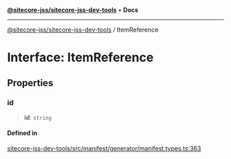 [**@sitecore-jss/sitecore-jss-dev-tools**](../README.md) • **Docs**

***

[@sitecore-jss/sitecore-jss-dev-tools](../README.md) / ItemReference

# Interface: ItemReference

## Properties

### id

> **id**: `string`

#### Defined in

[sitecore-jss-dev-tools/src/manifest/generator/manifest.types.ts:363](https://github.com/Sitecore/jss/blob/add785323e917338873098dc44b8af984c4e7c9a/packages/sitecore-jss-dev-tools/src/manifest/generator/manifest.types.ts#L363)
